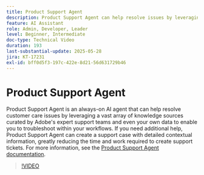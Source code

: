 ```yaml
---
title: Product Support Agent
description: Product Support Agent can help resolve issues by leveraging a vast array of knowledge sources curated by Adobe's expert support teams and even your own data. If you need additional help, Product Support Agent can now create a support case with detailed contextual information.
feature: AI Assistant
role: Admin, Developer, Leader
level: Beginner, Intermediate
doc-type: Technical Video
duration: 193
last-substantial-update: 2025-05-28
jira: KT-17231
exl-id: bff0d5f3-197c-422e-8d21-56d631729b46
---
```

# Product Support Agent

Product Support Agent is an always-on AI agent that can help resolve customer care issues by leveraging a vast array of knowledge sources curated by Adobe's expert support teams and even your own data to enable you to troubleshoot within your workflows. If you need additional help, Product Support Agent can create a support case with detailed contextual information, greatly reducing the time and work required to create support tickets. For more information, see the [Product Support Agent documentation](https://experienceleague.adobe.com/en/docs/experience-platform/ai-assistant/new-features/customer-support).

>[!VIDEO](https://video.tv.adobe.com/v/3443183/?learn=on&enablevpops)
